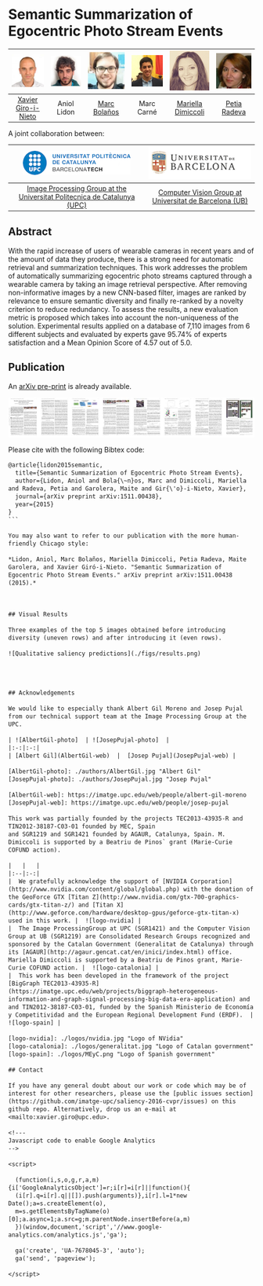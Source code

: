 # Semantic Summarization of Egocentric Photo Stream Events

| ![Xavier Giro-i-Nieto][XavierGiro-photo]  | ![Aniol Lidon][AniolLidon-photo]  | ![Marc Bolaños][MarcBolanos-photo] | ![Marc Carne][MarcCarne-photo] |  ![Mariella Dimiccoli][MariellaDimiccoli-photo] |  ![Petia Radeva][PetiaRadeva-photo]  |
|:-:|:-:|:-:|:-:|:-:|:-:|
| [Xavier Giro-i-Nieto][XavierGiro-web]  | Aniol Lidon  | [Marc Bolaños][MarcBolanos-web] | Marc Carné |  [Mariella Dimiccoli][MariellaDimiccoli-web]  | [Petia Radeva][PetiaRadeva-web]    |

[XavierGiro-photo]: ./authors/XavierGiro.jpg "Xavier Giro-i-Nieto"
[AniolLidon-photo]: ./authors/AnioLidon.jpg "Aniol Lidon"
[MarcBolanos-photo]: ./authors/MarcBolanos.jpg "Marc Bolaños"
[MarcCarne-photo]: ./authors/MarcCarne.jpg "Marc Carné"
[MariellaDimiccoli-photo]: ./authors/MariellaDimiccoli.jpg "Mariella Dimmicoli"
[PetiaRadeva-photo]: ./authors/PetiaRadeva.jpg "Petia Radeva"

[XavierGiro-web]: https://imatge.upc.edu/web/people/xavier-giro
[MarcBolanos-web]: http://www.ub.edu/cvub/member/marc-bolanos/
[MariellaDimiccoli-web]: http://www.ub.edu/bcnpcl/marielladimiccoli/index.html
[PetiaRadeva-web]: http://www.cvc.uab.es/~petia/



A joint collaboration between:

| ![logo-upc] | ![logo-ub] |
|:-:|:-:|
| [Image Processing Group at the Universitat Politecnica de Catalunya (UPC)][gpi-web] | [Computer Vision Group at Universitat de Barcelona (UB)][cvub-web] | 

[gpi-web]: https://imatge.upc.edu/web/ 
[cvub-web]: http://www.ub.edu/cvub/

[logo-upc]: ./logos/upc.jpg "Universitat Politecnica de Catalunya"
[logo-ub]: ./logos/ub.png "Universitat de Barcelona"


## Abstract

With the rapid increase of users of wearable cameras in recent years and of the amount of data they produce, there is a strong need for automatic retrieval and summarization techniques. This work addresses the problem of automatically summarizing egocentric photo streams captured through a wearable camera by taking an image retrieval perspective. After removing non-informative images by a new CNN-based filter, images are ranked by relevance to ensure semantic diversity and finally re-ranked by a novelty criterion to reduce redundancy. To assess the results, a new evaluation metric is proposed which takes into account the non-uniqueness of the solution. Experimental results applied on a database of 7,110 images from 6 different subjects and evaluated by experts gave 95.74% of experts satisfaction and a Mean Opinion Score of 4.57 out of 5.0.

## Publication

An [arXiv pre-print](http://arxiv.org/abs/1511.00438) is already available. 

![Image of the paper](./figs/paper.jpg)

Please cite with the following Bibtex code:

````
@article{lidon2015semantic,
  title={Semantic Summarization of Egocentric Photo Stream Events},
  author={Lidon, Aniol and Bola{\~n}os, Marc and Dimiccoli, Mariella and Radeva, Petia and Garolera, Maite and Gir{\'o}-i-Nieto, Xavier},
  journal={arXiv preprint arXiv:1511.00438},
  year={2015}
}
```

You may also want to refer to our publication with the more human-friendly Chicago style:

*Lidon, Aniol, Marc Bolaños, Mariella Dimiccoli, Petia Radeva, Maite Garolera, and Xavier Giró-i-Nieto. "Semantic Summarization of Egocentric Photo Stream Events." arXiv preprint arXiv:1511.00438 (2015).*



## Visual Results

Three examples of the top 5 images obtained before introducing diversity (uneven rows) and after introducing it (even rows).

![Qualitative saliency predictions](./figs/results.png)




## Acknowledgements

We would like to especially thank Albert Gil Moreno and Josep Pujal from our technical support team at the Image Processing Group at the UPC.

| ![AlbertGil-photo]  | ![JosepPujal-photo]  |
|:-:|:-:|
| [Albert Gil](AlbertGil-web)  |  [Josep Pujal](JosepPujal-web) |

[AlbertGil-photo]: ./authors/AlbertGil.jpg "Albert Gil"
[JosepPujal-photo]: ./authors/JosepPujal.jpg "Josep Pujal"

[AlbertGil-web]: https://imatge.upc.edu/web/people/albert-gil-moreno
[JosepPujal-web]: https://imatge.upc.edu/web/people/josep-pujal

This work was partially founded by the projects TEC2013-43935-R and TIN2012-38187-C03-01 founded by MEC, Spain
and SGR1219 and SGR1421 founded by AGAUR, Catalunya, Spain. M. Dimiccoli is supported by a Beatriu de Pinos` grant (Marie-Curie COFUND action). 

|   |   |
|:--|:-:|
|  We gratefully acknowledge the support of [NVIDIA Corporation](http://www.nvidia.com/content/global/global.php) with the donation of the GeoForce GTX [Titan Z](http://www.nvidia.com/gtx-700-graphics-cards/gtx-titan-z/) and [Titan X](http://www.geforce.com/hardware/desktop-gpus/geforce-gtx-titan-x) used in this work. |  ![logo-nvidia] |
|  The Image ProcessingGroup at UPC (SGR1421) and the Computer Vision Group at UB (SGR1219) are Consolidated Research Groups recognized and sponsored by the Catalan Government (Generalitat de Catalunya) through its [AGAUR](http://agaur.gencat.cat/en/inici/index.html) office. Mariella Dimiccoli is supported by a Beatriu de Pinos grant, Marie-Curie COFUND action. |  ![logo-catalonia] |
|  This work has been developed in the framework of the project [BigGraph TEC2013-43935-R](https://imatge.upc.edu/web/projects/biggraph-heterogeneous-information-and-graph-signal-processing-big-data-era-application) and and TIN2012-38187-C03-01, funded by the Spanish Ministerio de Economía y Competitividad and the European Regional Development Fund (ERDF).  | ![logo-spain] | 

[logo-nvidia]: ./logos/nvidia.jpg "Logo of NVidia"
[logo-catalonia]: ./logos/generalitat.jpg "Logo of Catalan government"
[logo-spain]: ./logos/MEyC.png "Logo of Spanish government"

## Contact

If you have any general doubt about our work or code which may be of interest for other researchers, please use the [public issues section](https://github.com/imatge-upc/saliency-2016-cvpr/issues) on this github repo. Alternatively, drop us an e-mail at <mailto:xavier.giro@upc.edu>.

<!---
Javascript code to enable Google Analytics
-->

<script>

  (function(i,s,o,g,r,a,m){i['GoogleAnalyticsObject']=r;i[r]=i[r]||function(){
  (i[r].q=i[r].q||[]).push(arguments)},i[r].l=1*new Date();a=s.createElement(o),
  m=s.getElementsByTagName(o)[0];a.async=1;a.src=g;m.parentNode.insertBefore(a,m)
  })(window,document,'script','//www.google-analytics.com/analytics.js','ga');

  ga('create', 'UA-7678045-3', 'auto');
  ga('send', 'pageview');

</script>
